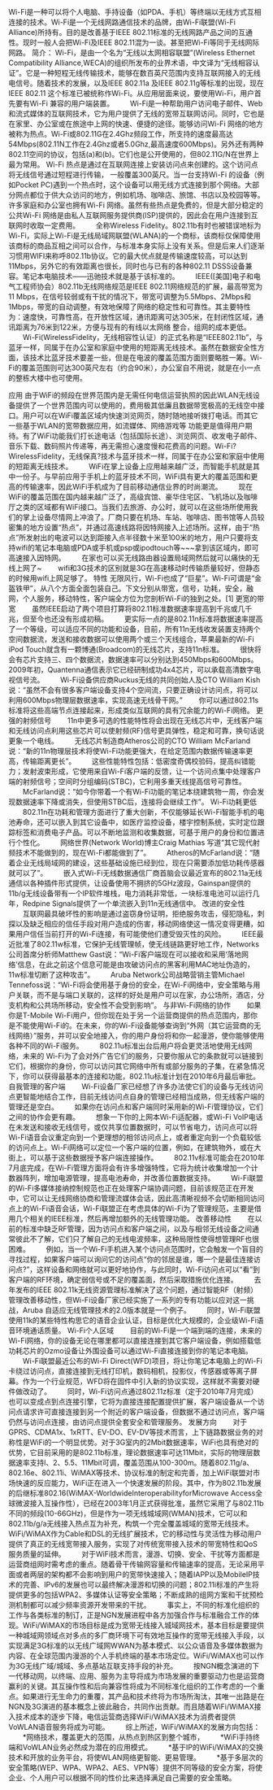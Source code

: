  Wi-Fi是一种可以将个人电脑、手持设备（如PDA、手机）等终端以无线方式互相连接的技术。Wi-Fi是一个无线网路通信技术的品牌，由Wi-Fi联盟(Wi-Fi Alliance)所持有。目的是改善基于IEEE 802.11标准的无线网路产品之间的互通性。现时一般人会把Wi-Fi及IEEE 802.11混为一谈。甚至把Wi-Fi等同于无线网际网路。
简介：
    Wi-Fi，是由一个名为“无线以太网相容联盟”(Wireless Ethernet Compatibility Alliance,WECA)的组织所发布的业界术语，中文译为“无线相容认证”。它是一种短程无线传输技术，能够在数百英尺范围内支持互联网接入的无线电信号。随着技术的发展，以及IEEE 802.11a 及IEEE 802.11g等标准的出现，现在IEEE 802.11 这个标准已被统称作Wi-Fi。从应用层面来说，要使用Wi-Fi，用户首先要有Wi-Fi 兼容的用户端装置。
　　Wi-Fi是一种帮助用户访问电子邮件、Web和流式媒体的互联网技术，它为用户提供了无线的宽带互联网访问。同时，它也是在家里、办公室或在旅途中上网的快速、便捷的途径。能够访问Wi-Fi 网络的地方被称为热点。Wi-Fi或802.11G在2.4Ghz频段工作，所支持的速度最高达54Mbps(802.11N工作在2.4Ghz或者5.0Ghz,最高速度600Mbps)。另外还有两种802.11空间的协议，包括(a)和(b)。它们也是公开使用的，但802.11G/N在世界上最为常用。 Wi-Fi 热点是通过在互联网连接上安装访问点来创建的。这个访问点将无线信号通过短程进行传输， 一般覆盖300英尺。当一台支持Wi-Fi 的设备（例如Pocket PC)遇到一个热点时，这个设备可以用无线方式连接到那个网络。大部分网点都位于供大众访问的地方，例如机场、咖啡店、旅馆、书店以及校园等等。许多家庭和办公室也拥有Wi-Fi 网络。虽然有些热点是免费的，但是大部分稳定的公共Wi-Fi 网络是由私人互联网服务提供商(ISP)提供的，因此会在用户连接到互联网时收取一定费用。
　　全称Wireless Fidelity。802.11b有时也被错误地标为Wi-Fi，实际上Wi-Fi是无线局域网联盟(WLANA)的一个商标，该商标仅保障使用该商标的商品互相之间可以合作，与标准本身实际上没有关系。但是后来人们逐渐习惯用WIFI来称呼802.11b协议。它的最大优点就是传输速度较高，可以达到11Mbps，另外它的有效距离也很长，同时也与已有的各种802.11 DSSS设备兼容。笔记本电脑技术——迅驰技术就是基于该标准的。
　　IEEE([美国]电子和电气工程师协会）802.11b无线网络规范是IEEE 802.11网络规范的扩展，最高带宽为11 Mbps，在信号较弱或有干扰的情况下，带宽可调整为5.5Mbps、2Mbps和1Mbps，带宽的自动调整，有效地保障了网络的稳定性和可靠性。其主要特性为：速度快，可靠性高，在开放性区域，通讯距离可达305米，在封闭性区域，通讯距离为76米到122米，方便与现有的有线以太网络 整合，组网的成本更低。
　　Wi-Fi(WirelessFidelity，无线相容性认证）的正式名称是“IEEE802.11b”，与蓝牙一样，同属于在办公室和家庭中使用的短距离无线技术。虽然在数据安全性方面，该技术比蓝牙技术要差一些，但是在电波的覆盖范围方面则要略胜一筹。Wi-Fi的覆盖范围则可达300英尺左右（约合90米），办公室自不用说，就是在小一点的整栋大楼中也可使用。

应用
由于WiFi的频段在世界范围内是无需任何电信运营执照的因此WLAN无线设备提供了一个世界范围内可以使用的，费用极其低廉且数据带宽极高的无线空中接口。用户可以在WiFi覆盖区域内快速浏览网页，随时随地接听拨打电话。而其它一些基于WLAN的宽带数据应用，如流媒体、网络游戏等 功能更是值得用户期待。有了WiFi功能我们打长途电话（包括国际长途）、浏览网页、收发电子邮件、音乐下载、数码照片传递等，再无需担心速度慢和花费高的问题。Wi-Fi?WirelessFidelity，无线保真?技术与蓝牙技术一样，同属于在办公室和家庭中使用的短距离无线技术。
　　WiFi在掌上设备上应用越来越广泛，而智能手机就是其中一份子。与早前应用于手机上的蓝牙技术不同，WiFi具有更大的覆盖范围和更高的传输速率，因此WiFi手机成为了目前移动通信业界的时尚潮流。
　　现在WiFi的覆盖范围在国内越来越广泛了，高级宾馆、豪华住宅区、飞机场以及咖啡厅之类的区域都有WiFi接口。当我们去旅游、办公时，就可以在这些场所使用我们的掌上设备尽情网上冲浪了。厂商只要在机场、车站、咖啡店、图书馆等人员较密集的地方设置“热点”，并通过高速线路将因特网接入上述场所。这样，由于“热点”所发射出的电波可以达到距接入点半径数十米至100米的地方，用户只要将支持wifi的笔记本电脑或PDA或手机或psp或ipodtouch等~~~拿到该区域内，即可高速接入因特网。
　　在家也可以买无线路由器设置局域网然后就可以痛快的无线上网了~
　　wifi和3G技术的区别就是3G在高速移动时传输质量较好，但静态的时候用wifi上网足够了。
特性
无限风行，Wi-Fi也成了“巨星”。Wi-Fi可谓是“金盔铁甲”，从八个方面全面包装自己。下文分别从带宽，信号，功耗，安全，融网，个人服务，移动特性，客户端全方位为您剖析Wi-Fi的独到之处。[1]
更宽的带宽
　　虽然IEEE启动了两个项目打算将802.11标准数据速率提高到千兆或几千兆，但至今也还没有形成初稿。
　　更实际一点的是802.11n标准将数据速率提高了一个等级，可以适应不同的功能和设备，目前，所有11n无线收发装置支持两个空间数据流，发送和接收数据可以使用两个或三个天线组合，苹果最新的Wi-Fi iPod Touch就含有一颗博通(Broadcom)的无线芯片，支持11n标准。
　　很快将会有芯片支持三、四个数据流，数据速率可以分别达到450Mbps和600Mbps。2009年初，Quantenna通信表示它已经研制成功4x4芯片，可以承载高清数字电视信号流。
　　Wi-Fi设备供应商Ruckus无线的共同创始人及CTO William Kish说：“虽然不会有很多客户端设备支持4个空间流，只要正确设计访问点，将可以利用600Mbps物理层数据速率，实现高速无线骨干网。”
　　你可以通过802.11s标准将这些高端节点连接起来，形成类似互联网的具有冗余能力的Wi-Fi网络。
更强的射频信号
　　11n中更多可选的性能特性将会出现在无线芯片中，无线客户端和无线访问点利用这些芯片可以使射频(RF)信号更具弹性，稳定和可靠，换句话说更象一个电线。
　　无线芯片制造商Atheros公司的CTO William McFarland说：“新的11n物理层技术将使Wi-Fi功能更强大，在给定范围内数据传输速率更高，传输距离更长”。
　　这些性能特性包括：低密度奇偶校验码，提高纠错能力；发射波束形成，它使用来自Wi-Fi客户端的反馈，让一个访问点集中处理客户端的射频信号；空间时分组编码(STBC)，它利用多重天线提高信号可靠性。
　　McFarland说：“如今你带着一个有Wi-Fi功能的笔记本绕建筑物一周，你会发现数据速率下降或消失，但使用STBC后，连接将会继续工作”。
Wi-Fi功耗更低
　　802.11n在功耗和管理方面进行了重大创新，不仅能够延长Wi-Fi智能手机的电池寿命，还可以嵌入到其它设备中，如医疗监控设备，楼宇控制系统，实时定位跟踪标签和消费电子产品。可以不断地监测和收集数据，可基于用户的身份和位置进行个性化。
　　网络世界(Network World)博主Craig Mathias 写道“其它现代射频技术不能做到的，现在Wi-Fi都能做到了”。
　　Atheros的McFarland说：“随着企业无线局域网的建设，这些基础设施已经到位，现在只需要添加低功耗传感器就可以了”。
　　嵌入式Wi-Fi无线数据通信厂商首脑会议最近宣布的802.11a无线通信以各种插件形式提供，让设备使用不拥挤的5GHz波段，Gainspan提供的11b/g无线设备带有一个IP软件堆栈，电力消耗非常低，一块标准电池可以运行几年，Redpine Signals提供了一个单流嵌入到11n无线通信中。
改进的安全性
　　互联网最具破坏性的影响是通过盗窃身份证明，拒绝服务攻击，侵犯隐私，刺探以及缺乏相应的信任手段对用户造成的伤害，移动网络使这一情况变得更糟，如果用户信任当前打开的Wi-Fi连接，有可能使他们遭受毁灭性的风险。
　　IEEE最近批准了802.11w标准，它保护无线管理帧，使无线链路更好地工作，Networks公司首席分析师Matthew Gast说：“Wi-Fi客户端现在可以接收和采用‘落地网络’信息，在此之前这个信息可能是由攻破访问点的黑客利用MAC地址伪造的，11w标准切断了这种攻击”。
　　Aruba Network公司战略营销主管Michael Tennefoss说：“Wi-Fi将会使用基于身份的安全，在Wi-Fi网络中，安全策略与用户关联，而不是与端口关联的，这样的好处是用户可以在家，办公场所，酒店，分支机构和公共场所移动，安全性不会受到影响”。
与非Wi-Fi网络的协作
　　如果你是T-Mobile Wi-Fi用户，但你现在处于另一个运营商提供的热点范围内，那你是不能使用Wi-Fi的。在未来，你的Wi-Fi设备能够查询到“外网（其它运营商的无线网络）”服务，并可以安全地接入，你的用户身份将和你一起漫游，使你能够使用各种不同的Wi-Fi服务。
　　802.11u标准出台后用户将会更灵活地使用无线网络，未来的 Wi-Fi为了会对外广告它们的服务，只要你服从它的条款就可以链接到它们，根据你的身份，你可以访问其它网络中所有或部分服务的子集，在紧急情况下，你可以获得最基本的连接和功能，802.11u标准计划在2010年6月最后审批。
自我管理的客户端
　　Wi-Fi设备厂家已经想了许多办法使它们的设备与无线访问点更智能地结合工作，目前无线访问点自身的管理已经相当成熟，但无线客户端的管理还是空白。
　　如果你在访问点和客户端同时采用新的Wi-Fi管理协议，它们之间的协作会更有趣。
　　想象一下你的上网本Wi-Fi适配器，或Wi-Fi VoIP电话在未发送和接收无线信号，或仅共享位置数据时，可以节省电力，访问点可以将Wi-Fi语音会议重定向到一个更理想的相邻访问点上，或者重定向到一个负载较低的访问点上。Wi-Fi网络可以定位一个客户端的位置，例如，在建筑物外，或在大街上，可以基于这些数据授予客户端连接操作。
　　802.11v标准可能会在2010年7月底完成，在Wi-Fi管理方面将会有许多增强特性，它将为统计收集增加一个计数器阵列，增加电源管理，提高电池寿命，并改善位置数据支持。
　　Wi-Fi联盟的Wi-Fi多媒体接纳控制规范也正在处理客户端协调问题，目前该规范正在开发中，它可以让无线网络协商和管理流媒体会话，因此高清晰视频不会切断相同访问点上的Wi-Fi语音会话，Wi-Fi联盟正在考虑具体的Wi-Fi为了管理规范，主要是借用几个相关的IEEE标准，然后再增加额外的无线管理功能。
改善移动性
　　在以前的标准中缺乏RF管理，因为访问点和客户端之间，以及与相邻无线设备之间通常彼此不了解，它们只了解自己的无线电波频率，这种局限性使得想管理RF也很困难。
　　例如，当一个Wi-Fi手机进入某个访问点范围时，它会触发一个盲目的寻找过程，如果客户端可以询问它的访问点“你的邻居是谁，哪一个是最佳连接访问点?”，这样设备和网络就可以更好地协作，与此同时，Wi-Fi访问点可以“看”到客户端的RF环境，确定弱信号或不足的覆盖面，然后采取措施优化连接。
　　去年发布的IEEE 802.11k无线资源管理标准解决了这个问题，通过智能RF（射频）管理改善移动性，但Wi-Fi设备厂家已经实施了一系列的专有功能以应对这一挑战，Aruba 自适应无线管理技术的2.0版本就是一个例子。
　　同时，Wi-Fi联盟使用11k的某些特性构思它的语音企业认证，目标是优化大规模的，企业级Wi-Fi语音环境通话质量。
Wi-Fi个人区域
　　目前的Wi-Fi是一个端到端的连接，未来的Wi-Fi网络，你的设备无论在哪里都可以直接连接到其它客户端设备，例如搭载低功耗芯片的Ozmo设备让外围设备可以通过Wi-Fi直接连接到你的笔记本电脑。
　　Wi-Fi联盟最近公布的Wi-Fi Direct(WFD)项目，将让你笔记本电脑上的Wi-Fi卡绕过访问点，直接连接到无线打印机，数码相机，投影仪，传感器或等离子屏幕。作为一个行业规范，WFD将在固件中引入新的协议实现，这样就不需要对硬件做改动了。
　　同时，Wi-Fi访问点通过802.11z标准（定于2010年7月完成）也可以变成点到点连接引擎，它将为直接连接配置提供扩展，客户端设备从一个访问点请求许可直接连接到另一个附近的客户端设备，但数据不通过访问点，客户端仍然与访问点连接，由访问点提供全套安全和管理服务。
发展方向
　　对于GPRS、CDMA1x、1xRTT、EV-DO、EV-DV等技术而言，上下链路数据业务的对称性是WiFi的一个明显优势。对于3G室内的2Mbit数据速率，WiFi也具有绝对的优势，它目前采用的是802.11b标准，理论数据速率可达11Mbit，实际的物理层数据速率支持l、2、5.5、11Mbit可调，覆盖范围从100-300m。随着802.11g/a、802.16e、802.11i、WiMAX等技术、协议标准的制定和完善，加上WiFi联盟对市场快速的反应能力，WiFi正在进入一个快速发展的阶段。其中，作为802.11b发展的后继标准802.16(WiMAX-WorldwideInteroperabilityforMicrowave Access全球微波接入互操作性），已经在2003年1月正式获得批准，虽然它采用了与802.11b不同的频段(10-66GHz)，但是作为一项无线城域网(WMAN)技术，它可以和802.11b/g/a无线接入热点互为补充，构筑一个完全覆盖城域的宽带无线技术。WiFi/WiMAX作为Cable和DSL的无线扩展技术，它的移动性与灵活性为移动用户提供了真正的无线宽带接入服务，实现了对传统宽带接入技术的带宽特性和QoS服务质量的延伸。
　　对于WiFi技术而言，漫游、切换、安全、干扰等方面都是运营商组网时需考虑的重点。随着骨干传输网容量和传输速率的提高，无论采用平面或者两层的架构都不会影响到用户的宽带快速接入；随着IAPP以及MobileIP技术的完善、IPv6的发展也可以最终解决漫游和切换的问题；802.11i标准的产生将提供更多的包括WPA2、多媒体认证等安全策略；不断成熟的组网方案和干扰预检测机制都可以减少频率资源开发带来的干扰。
　　事实上，不同的标准化组织的工作与各类标准的制订，正是NGN发展进程中各方加强合作与标准融合工作的体现。WiFi/WiMAX的市场目标是成为宽带无线接入城域网技术，基本目标是要提供一种城域网领域点对多点的多厂商环境下可有效地互操作的宽带无线接入手段，以实现满足3G标准的以无线广域网WWAN为基本模式、以公众语音及多媒体数据为内容、在全球范围内漫游的个人手机终端的基本市场定位。WiFi/WiMAX也可以作为3G无线广域/城域、多点基站互联支持手段的补充。
　　按NGN概念演进的下一代移动网，以终端、应用、服务为主导将成为市场发展的重要驱动力也是运营商赢利的关键。其互操作性和后向兼容性将成为不同标准化组织的工作考虑的一个重点。如果进行无生命力的重覆，其产品和技术终将为市场所淘汰，其唯一出路是在NGN及3G演进的基本概念上彼此融合，共同作出贡献。而且随着WiFi/WiMAX接入技术成本的逐步下降，电信运营商选择WiFi/WiMAX技术为消费者提供VoWLAN语音服务将成为可能。
　　综上所述，WiFi/WiMAX的发展方向包括：
　　*网络技术，覆盖更大的范围，从热点到热区到整个城市，
　　*WiFi手持终端和VoWLAN业务必然成为潜在的应用模式。
　　*基于IP的WiFi/WiMAX的交换技术和开放的业务平台，将使WLAN网络更智能、更易管理。
　　*基于多层次的安全策略(WEP、WPA、WPA2、AES、VPN等）提供不同等级的安全方案，将使企业、个人用户可以根据不同的性价比来选择满足自己需要的安全策略。